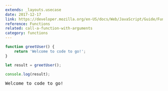 ```yaml
---
extends: _layouts.usecase
date: 2017-12-17
link: https://developer.mozilla.org/en-US/docs/Web/JavaScript/Guide/Functions
reference: Functions
related: call-a-function-with-arguments
category: functions
---
```


```javascript
function greetUser() {
    return 'Welcome to code to go!';
}

let result = greetUser();

console.log(result);
```

<pre class="output">Welcome to code to go!</pre>
